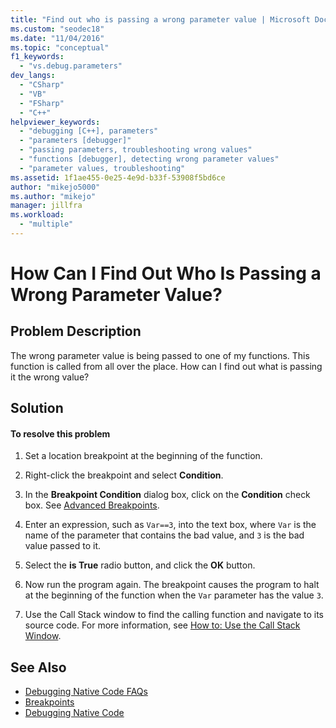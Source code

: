 ```yaml
---
title: "Find out who is passing a wrong parameter value | Microsoft Docs"
ms.custom: "seodec18"
ms.date: "11/04/2016"
ms.topic: "conceptual"
f1_keywords:
  - "vs.debug.parameters"
dev_langs:
  - "CSharp"
  - "VB"
  - "FSharp"
  - "C++"
helpviewer_keywords:
  - "debugging [C++], parameters"
  - "parameters [debugger]"
  - "passing parameters, troubleshooting wrong values"
  - "functions [debugger], detecting wrong parameter values"
  - "parameter values, troubleshooting"
ms.assetid: 1f1ae455-0e25-4e9d-b33f-53908f5bd6ce
author: "mikejo5000"
ms.author: "mikejo"
manager: jillfra
ms.workload:
  - "multiple"
---
```

# How Can I Find Out Who Is Passing a Wrong Parameter Value?
## Problem Description
 The wrong parameter value is being passed to one of my functions. This function is called from all over the place. How can I find out what is passing it the wrong value?

## Solution

#### To resolve this problem

1.  Set a location breakpoint at the beginning of the function.

2.  Right-click the breakpoint and select **Condition**.

3.  In the **Breakpoint Condition** dialog box, click on the **Condition** check box. See [Advanced Breakpoints](../debugger/using-breakpoints.md#BKMK_Specify_a_breakpoint_condition_using_a_code_expression).

4.  Enter an expression, such as `Var==3`, into the text box, where `Var` is the name of the parameter that contains the bad value, and `3` is the bad value passed to it.

5.  Select the **is True** radio button, and click the **OK** button.

6.  Now run the program again. The breakpoint causes the program to halt at the beginning of the function when the `Var` parameter has the value `3`.

7.  Use the Call Stack window to find the calling function and navigate to its source code. For more information, see [How to: Use the Call Stack Window](../debugger/how-to-use-the-call-stack-window.md).

## See Also
- [Debugging Native Code FAQs](../debugger/debugging-native-code-faqs.md)
- [Breakpoints](https://msdn.microsoft.com/library/fe4eedc1-71aa-4928-962f-0912c334d583)
- [Debugging Native Code](../debugger/debugging-native-code.md)